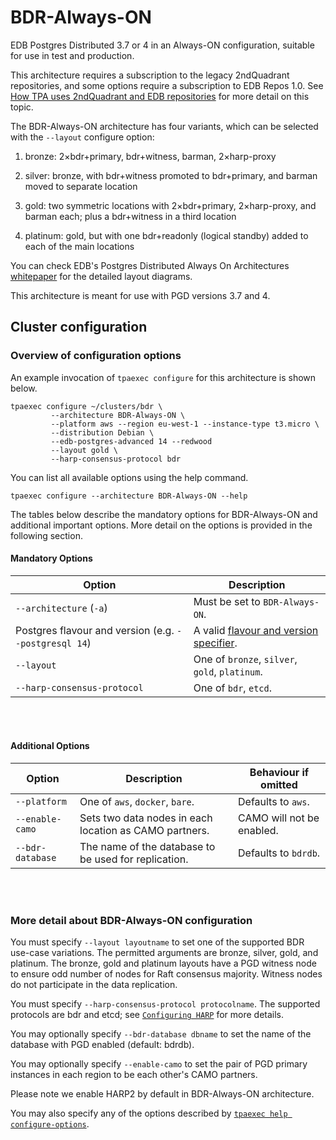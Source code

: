 # BDR-Always-ON

EDB Postgres Distributed 3.7 or 4 in an Always-ON
configuration, suitable for use in test and production.

This architecture requires a subscription to the legacy 2ndQuadrant
repositories, and some options require a subscription to EDB Repos 1.0.
See [How TPA uses 2ndQuadrant and EDB repositories](2q_and_edb_repositories.md)
for more detail on this topic.

The BDR-Always-ON architecture has four variants, which can be
selected with the `--layout` configure option:

1. bronze: 2×bdr+primary, bdr+witness, barman, 2×harp-proxy

2. silver: bronze, with bdr+witness promoted to bdr+primary, and barman
moved to separate location

3. gold: two symmetric locations with 2×bdr+primary, 2×harp-proxy,
and barman each; plus a bdr+witness in a third location

4. platinum: gold, but with one bdr+readonly (logical standby) added to
each of the main locations

You can check EDB's Postgres Distributed Always On Architectures
[whitepaper](https://www.enterprisedb.com/promote/bdr-always-on-architectures)
for the detailed layout diagrams.

This architecture is meant for use with PGD versions 3.7 and 4.

## Cluster configuration

### Overview of configuration options

An example invocation of `tpaexec configure` for this architecture
is shown below.

```shell
tpaexec configure ~/clusters/bdr \
         --architecture BDR-Always-ON \
         --platform aws --region eu-west-1 --instance-type t3.micro \
         --distribution Debian \
         --edb-postgres-advanced 14 --redwood
         --layout gold \
         --harp-consensus-protocol bdr
```

You can list all available options using the help command.

```shell
tpaexec configure --architecture BDR-Always-ON --help
```

The tables below describe the mandatory options for BDR-Always-ON
and additional important options.
More detail on the options is provided in the following section.

#### Mandatory Options

| Option                                                | Description                                                                                 |
|-------------------------------------------------------|---------------------------------------------------------------------------------------------|
| `--architecture` (`-a`)                               | Must be set to `BDR-Always-ON`.                                                             |
| Postgres flavour and version (e.g. `--postgresql 14`) | A valid [flavour and version specifier](tpaexec-configure.md#postgres-flavour-and-version). |
| `--layout`                                            | One of `bronze`, `silver`, `gold`, `platinum`.                                              |
| `--harp-consensus-protocol`                           | One of `bdr`, `etcd`.                                                                       |

<br/><br/>

#### Additional Options

| Option                           | Description                                                                                                 | Behaviour if omitted                                        |
|----------------------------------|-------------------------------------------------------------------------------------------------------------|-------------------------------------------------------------|
| `--platform`                     | One of `aws`, `docker`, `bare`.                                                                             | Defaults to `aws`.                                          |
| `--enable-camo`                  | Sets two data nodes in each location as CAMO partners.                                                      | CAMO will not be enabled.                                   |
| `--bdr-database`                 | The name of the database to be used for replication.                                                        | Defaults to `bdrdb`.                                        |

<br/><br/>

### More detail about BDR-Always-ON configuration

You must specify `--layout layoutname` to set one of the supported BDR
use-case variations. The permitted arguments are bronze, silver, gold, and
platinum. The bronze, gold and platinum layouts have a PGD witness node
to ensure odd number of nodes for Raft consensus majority. Witness nodes do
not participate in the data replication.

You must specify `--harp-consensus-protocol protocolname`. The supported
protocols are bdr and etcd; see [`Configuring HARP`](harp.md) for more details.

You may optionally specify `--bdr-database dbname` to set the name of
the database with PGD enabled (default: bdrdb).

You may optionally specify `--enable-camo` to set the pair of PGD
primary instances in each region to be each other's CAMO partners.

Please note we enable HARP2 by default in BDR-Always-ON architecture.

You may also specify any of the options described by
[`tpaexec help configure-options`](tpaexec-configure.md).
